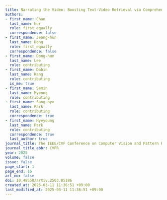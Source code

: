 ```yaml
---
title: Narrating the Video: Boosting Text-Video Retrieval via Comprehensive Utilization of Frame-Level Captions
authors:
- first_name: Chan
  last_name: hur
  role: first_equally
  correspondence: false
- first_name: Jeong-hun
  last_name: Hong
  role: first_equally
  correspondence: false
- first_name: Dong-hun
  last_name: Lee
  role: contributing
- first_name: Dabin
  last_name: Kang
  role: contributing
  is_me: true
- first_name: Semin
  last_name: Myeong
  role: contributing
- first_name: Sang-hyo
  last_name: Park
  role: contributing
  correspondence: true
- first_name: Hyeyoung
  last_name: Park
  role: contributing
  correspondence: true
  last_author: true
journal_title: The IEEE/CVF Conference on Computer Vision and Pattern Recognition
journal_title_abbr: CVPR
year: 2025
volume: false
issue: false
page_start: 1
page_end: 16
art_no: false
doi: 10.48550/arXiv.2503.05186
created_at: 2025-03-11 11:36:51 +09:00
last_modified_at: 2025-03-11 11:36:51 +09:00
---
```

